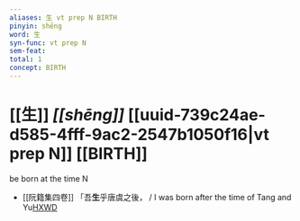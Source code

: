 ```yaml
---
aliases: 生 vt prep N BIRTH
pinyin: shēng
word: 生
syn-func: vt prep N
sem-feat: 
total: 1
concept: BIRTH 
---
```

# [[生]] *[[shēng]]*  [[uuid-739c24ae-d585-4fff-9ac2-2547b1050f16|vt prep N]] [[BIRTH]]
be born at the time N
 - [[阮籍集四卷]] 「吾**生**乎唐虞之後， / I was born after the time of Tang and Yu[HXWD](https://hxwd.org/textview.html?location=CH2b1558_CHANT_003-33a.5)